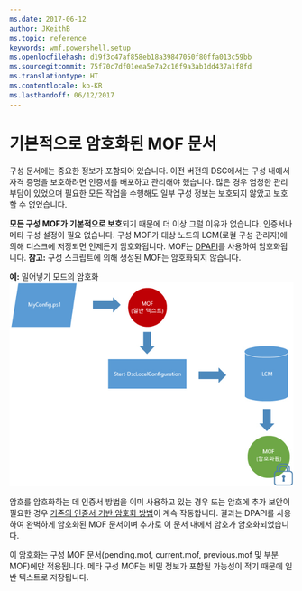 ```yaml
---
ms.date: 2017-06-12
author: JKeithB
ms.topic: reference
keywords: wmf,powershell,setup
ms.openlocfilehash: d19f3c47af858eb18a39847050f80ffa013c59bb
ms.sourcegitcommit: 75f70c7df01eea5e7a2c16f9a3ab1dd437a1f8fd
ms.translationtype: HT
ms.contentlocale: ko-KR
ms.lasthandoff: 06/12/2017
---
```

<a id="mof-documents-are-encrypted-by-default" class="xliff"></a>
# 기본적으로 암호화된 MOF 문서

구성 문서에는 중요한 정보가 포함되어 있습니다. 이전 버전의 DSC에서는 구성 내에서 자격 증명을 보호하려면 인증서를 배포하고 관리해야 했습니다. 많은 경우 엄청한 관리 부담이 있었으며 필요한 모든 작업을 수행해도 일부 구성 정보는 보호되지 않았고 보호할 수 없었습니다. 

**모든 구성 MOF가 기본적으로 보호**되기 때문에 더 이상 그럴 이유가 없습니다. 인증서나 메타 구성 설정이 필요 없습니다. 구성 MOF가 대상 노드의 LCM(로컬 구성 관리자)에 의해 디스크에 저장되면 언제든지 암호화됩니다. MOF는 [DPAPI](https://msdn.microsoft.com/en-us/library/ms995355.aspx)를 사용하여 암호화됩니다. **참고:** 구성 스크립트에 의해 생성된 MOF는 암호화되지 않습니다.

**예:** 밀어넣기 모드의 암호화 ![MOF 암호화](../images/MOF_Encryption.jpg)

암호를 암호화하는 데 인증서 방법을 이미 사용하고 있는 경우 또는 암호에 추가 보안이 필요한 경우 [기존의 인증서 기반 암호화 방법](https://msdn.microsoft.com/en-us/powershell/dsc/securemof)이 계속 작동합니다. 결과는 DPAPI를 사용하여 완벽하게 암호화된 MOF 문서이며 추가로 이 문서 내에서 암호가 암호화되었습니다.

이 암호화는 구성 MOF 문서(pending.mof, current.mof, previous.mof 및 부분 MOF)에만 적용됩니다. 메타 구성 MOF는 비밀 정보가 포함될 가능성이 적기 때문에 일반 텍스트로 저장됩니다.

